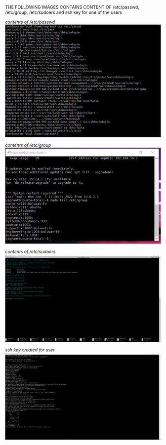 THE FOLLOWING IMAGES CONTAINS CONTENT OF /etc/passwd, /etc/group, /etc/sudoers and ssh key for one of the users

*contents of /etc/passwd*
![/etc/passwd](./catpasswd.png)

*contents of /etc/group*
![/etc/group](./catgroupn.png)

*contents of /etc/sudoers*
![/etc/sudoers](./catsudoers.png)

*ssh key created for user*
![sshkey](sshkey.png)